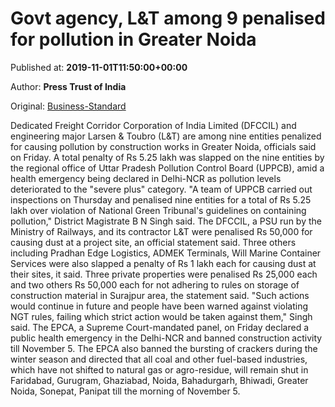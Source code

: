 
# Govt agency, L&T among 9 penalised for pollution in Greater Noida

Published at: **2019-11-01T11:50:00+00:00**

Author: **Press Trust of India**

Original: [Business-Standard](https://www.business-standard.com/article/pti-stories/govt-agency-l-t-among-9-penalised-for-pollution-in-gr-noida-119110101027_1.html)

Dedicated Freight Corridor Corporation of India Limited (DFCCIL) and engineering major Larsen & Toubro (L&T) are among nine entities penalized for causing pollution by construction works in Greater Noida, officials said on Friday.
A total penalty of Rs 5.25 lakh was slapped on the nine entities by the regional office of Uttar Pradesh Pollution Control Board (UPPCB), amid a health emergency being declared in Delhi-NCR as pollution levels deteriorated to the "severe plus" category.
"A team of UPPCB carried out inspections on Thursday and penalised nine entities for a total of Rs 5.25 lakh over violation of National Green Tribunal's guidelines on containing pollution," District Magistrate B N Singh said.
The DFCCIL, a PSU run by the Ministry of Railways, and its contractor L&T were penalised Rs 50,000 for causing dust at a project site, an official statement said.
Three others including Pradhan Edge Logistics, ADMEK Terminals, Will Marine Container Services were also slapped a penalty of Rs 1 lakh each for causing dust at their sites, it said.
Three private properties were penalised Rs 25,000 each and two others Rs 50,000 each for not adhering to rules on storage of construction material in Surajpur area, the statement said.
"Such actions would continue in future and people have been warned against violating NGT rules, failing which strict action would be taken against them," Singh said.
The EPCA, a Supreme Court-mandated panel, on Friday declared a public health emergency in the Delhi-NCR and banned construction activity till November 5.
The EPCA also banned the bursting of crackers during the winter season and directed that all coal and other fuel-based industries, which have not shifted to natural gas or agro-residue, will remain shut in Faridabad, Gurugram, Ghaziabad, Noida, Bahadurgarh, Bhiwadi, Greater Noida, Sonepat, Panipat till the morning of November 5.
